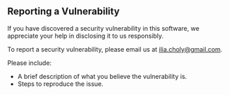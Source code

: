 ## Reporting a Vulnerability

If you have discovered a security vulnerability in this software, we appreciate your help in disclosing it to us responsibly. 

To report a security vulnerability, please email us at [ilia.choly@gmail.com](mailto:ilia.choly@gmail.com). 

Please include:
- A brief description of what you believe the vulnerability is.
- Steps to reproduce the issue.
